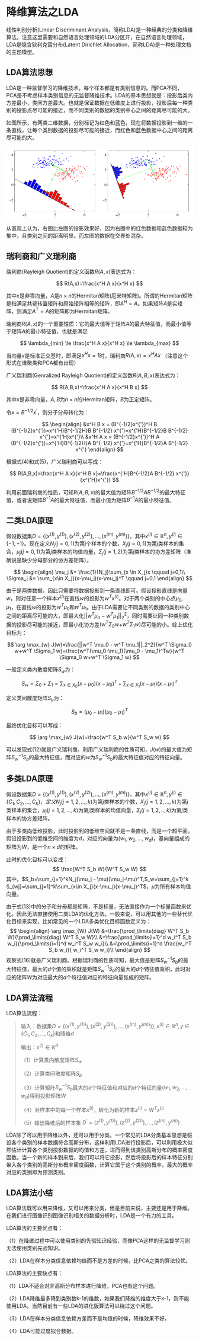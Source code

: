 # 降维算法之LDA

线性判别分析(Linear Discriminant Analysis，简称LDA)是一种经典的分类和降维算法。注意这里需要和自然语言处理领域的LDA分区开，在自然语言处理领域，LDA是隐含狄利克雷分布(Latent Dirichlet Allocation，简称LDA)是一种处理文档的主题模型。





## LDA算法思想

LDA是一种监督学习的降维技术，每个样本都是有类别信息的。而PCA不同，PCA是不考虑样本类别信息的无监督降维技术。LDA的基本思想就是：投影后类内方差最小，类间方差最大。也就是保证数据在低维度上进行投影，投影后每一种类别的投影点尽可能的接近，而不同类别的数据的类别中心之间的距离尽可能的大。

如图所示，有两类二维数据，分别标记为红色和蓝色，现在将数据投影到一维的一条直线，让每个类别数据的投影尽可能的接近，而红色和蓝色数据中心之间的距离尽可能的大。

![lda](assets/lda.png)

从直观上认为，右图比左图的投影效果好，因为右图中的红色数据和蓝色数据较为集中，且类别之间的距离明显。而左图的数据在交界处混杂。





## 瑞利商和广义瑞利商

瑞利商(Rayleigh Quotient)的定义函数$R(A,x)$表达式为：

$$
R(A,x)=\frac{x^H A x}{x^H x}
$$

其中$x$是非零向量，$A$是$n\times n$的Hermitan矩阵(厄米特矩阵)。所谓的Hermitan矩阵是指满足共轭转置矩阵和原始矩阵相等的矩阵，即$A^H = A$。如果矩阵$A$是实矩阵，则满足$A^T=A$的矩阵即为Hermitan矩阵。

瑞利商$R(A,x)$的一个重要性质：它的最大值等于矩阵$A$的最大特征值，而最小值等于矩阵$A$的最小特征值，也就是满足

$$
\lambda_{min} \le \frac{x^H A x}{x^H x} \le \lambda_{max}
$$

当向量$x$是标准正交基时，即满足$x^H x=1$时，瑞利商$R(A,x)=x^H A x$ （注意这个形式在谱聚类和PCA都有出现）



广义瑞利商(Genralized Rayleigh Quotient)的定义函数$R(A,B,x)$表达式为：

$$
R(A,B,x)=\frac{x^H A x}{x^H B x}
$$

其中$x$是非零向量，$A,B$为$n\times n$的Hermitan矩阵，$B$为正定矩阵。

令$x=B^{-1/2} x^{'}$，则分子分母转化为：

$$
\begin{align}
&x^H B x = (B^{-1/2}x^{'})^H B (B^{-1/2}x^{'})=x^{'H}B^{-1/2H}B B^{-1/2} x^{'}=x^{'H}B^{-1/2}B B^{-1/2} x^{'}=x^{'H}x^{'}\\
&x^H A x = (B^{-1/2}x^{'})^H A (B^{-1/2}x^{'})=x^{'H}B^{-1/2H}A B^{-1/2} x^{'}=x^{'H}B^{-1/2}A B^{-1/2} x^{'}
\end{align}
$$

根据式(4)和式(5)，广义瑞利商可以写成：

$$
R(A,B,x)=\frac{x^H A x}{x^H B x}=\frac{x^{'H}B^{-1/2}A B^{-1/2} x^{'}}{x^{'H}x^{'}}
$$

利用前面瑞利商的性质，可知$R(A,B,x)$的最大值为矩阵$B^{-1/2}AB^{-1/2}$的最大特征值，或者说矩阵$B^{-1}A$的最大特征值，而最小值为矩阵$B^{-1}A$的最小特征值。





## 二类LDA原理

假设数据集$D=\{(x^{(1)},y^{(1)}),(x^{(2)},y^{(2)}),...,(x^{(m)},y^{(m)})  \}$，其中$x^{(i)} \in \mathbb{R}^n,y^{(i)} \in \{-1,+1\}$。现在定义$N_j(j=0,1)$为第$j$个样本的个数，$X_j(j=0,1)$为第$j$类样本的集合，$\mu_j(j=0,1)$为第$j$类样本的均值向量，$\Sigma_j(j=1,2)$为第$j$类样本的协方差矩阵（准确说是缺少分母部分的协方差矩阵）。

$$
\begin{align}
\mu_j &= \frac{1}{N_j}\sum_{x \in X_j}x \qquad j=0,1\\
\Sigma_j &= \sum_{x\in X_j}(x-\mu_j)(x-\mu_j)^T \qquad j=0,1
\end{align}
$$

由于是两类数据，因此只需要将数据投影到一条直线即可。假设投影直线是向量$w$，则对任意一个样本$x^{(i)}$在直线$w$的投影为$w^T x^{(i)}$。对于两个类别的中心点$\mu_0,\mu_1$，在直线$w$的投影为$w^T \mu_0$和$w^T \mu_1$。由于LDA需要让不同类别的数据的类别中心之间的距离尽可能的大，即最大化$||w^T \mu_0-w^T \mu_1||_2^2$，同时需要让同一种类别数据的投影尽可能的接近，即最小化协方差$(w^T \Sigma_0 w$+$w^T \Sigma_1 w)$尽可能的小。综上优化目标为：

$$
\arg \max_{w} J(w)=\frac{||w^T \mu_0 - w^T \mu_1||_2^2}{w^T \Sigma_0 w+w^T \Sigma_1 w}=\frac{w^T(\mu_0-\mu_1)(\mu_0 - \mu_1)^Tw}{w^T \Sigma_0 w+w^T \Sigma_1 w}
$$

一般定义类内散度矩阵$S_w$为：

$$
S_w=\Sigma_0+\Sigma_1=\sum_{x\in X_0}(x-\mu_0)(x-\mu_0)^T+\sum_{x\in X_1}(x-\mu_1)(x-\mu_1)^T
$$

定义类间散度矩阵$S_b$为：

$$
S_b = (\mu_0-\mu_1)(\mu_0-\mu_1)^T
$$

最终优化目标可以写成：

$$
\arg \max_{w} J(w)=\frac{w^T S_b w}{w^T S_w w}
$$

可以发现式(12)就是广义瑞利商。利用广义瑞利商的性质可知，$J(w)$的最大值为矩阵$S^{-1}_w S_b$的最大特征值，而对应的$w$为$S^{-1}_wS_b$的最大特征值对应的特征向量。





## 多类LDA原理

假设数据集$D=\{ (x^{(1)},y^{(1)}), (x^{(2)},y^{(2)}),..., (x^{(m)},y^{(m)}) \}$，其中$x^{(i)} \in \mathbb{R}^n,y^{(i)} \in \{C_1,C_2,...,C_k\}，定义$$N_j(j=1,2,...,k)$为第$j$类样本的个数，$X_j(j=1,2,...,k)$为第$j$类样本的集合，$\mu_j(j=1,2,...,k)$为第$j$类样本的均值向量，$\Sigma_j(j=1,2,..,k)$为第$j$类样本的协方差矩阵。

由于多类向低维投影，此时投影到的低维空间就不是一条直线，而是一个超平面。假设投影到的低维空间的维度为$d$，对应的向量为$(w_1,w_2,...,w_d)$，基向量组成的矩阵为$W$，是一个$n\times d$的矩阵。

此时的优化目标可以变成：
$$
\frac{W^T S_b W}{W^T S_w W}
$$
其中，$S_b=\sum_{j=1}^kN_j(\mu_j - \mu)(\mu_j-\mu)^T,S_w=\sum_{j=1}^k S_{wj}=\sum_{j=1}^k\sum_{x\in X_j}(x-\mu_j)(x-\mu_j)^T$，$\mu$为所有样本均值向量。

由于式(13)中的分子和分母都是矩阵，不是标量，无法直接作为一个标量函数来优化。因此无法直接使用二类LDA的优化方法。一般来说，可以用其他的一些替代优化目标来实现，比如常见的一个LDA多类优化目标函数定义为：
$$
\begin{align}
\arg \max_{W} J(W)
&=\frac{\prod_\limits{diag} W^T S_b W}{\prod_\limits{diag} W^T S_w W}\\
&=\frac{\prod_\limits{i=1}^d w_i^T S_b w_i}{\prod_\limits{i=1}^d w_i^T S_w w_i}\\
&=\prod_\limits{i=1}^d \frac{w_i^T S_b w_i}{ w_i^T S_w w_i}\\
\end{align}
$$
观察式(16)就是广义瑞利商。根据瑞利商的性质可知，最大值是矩阵$S^{-1}_w S_b$的最大特征值，最大的$d$个值的乘积就是矩阵$S_w^{-1}S_b$的最大的$d$个特征值乘积，此时对应的矩阵$W$为对应最大的$d$个特征值对应的特征向量张成的矩阵。





## LDA算法流程

LDA算法流程：

> 输入：数据集$D=\{ (x^{(1)},y^{(1))}),  (x^{(2)},y^{(2))}),..., (x^{(m)},y^{(m))})\},x^{(i)}\in \mathbb{R}^n,y\in \{C_1,C_2,...,C_k \}$和降维$d$
>
> 输出：$x^{(i)}\in \mathbb{R}^d$
>
> （1）计算类内散度矩阵$S_w$
>
> （2）计算类间散度矩阵$S_b$
>
> （3）计算矩阵$S^{-1}_wS_b$最大的$d$个特征值和对应的$d$个特征向量$(w_1,w_2,...,w_d)$得到投影矩阵$W$
>
> （4）对样本中的每一个样本$x^{(i)}$，转化为新的样本$z^{(i)}=W^T x^{(i)}$
>
> （5）输出降维后的样本集 $D^{'}=(z^{(1)},y^{(1))}),  (z^{(2)},y^{(2))}),..., (z^{(m)},y^{(m)})$  

LDA除了可以用于降维以外，还可以用于分类。一个常见的LDA分类基本思想是假设各个类别的样本数据符合高斯分布，这样利用LDA进行投影后，可以利用极大似然估计计算各个类别投影数据的均值和方差，进而得到该类别高斯分布的概率密度函数。当一个新的样本到来后，我们可以将它投影，然后将投影后的样本特征分别带入各个类别的高斯分布概率密度函数，计算它属于这个类别的概率，最大的概率对应的类别即为预测类别。





## LDA算法小结

LDA算法既可以用来降维，又可以用来分类，但是目前来说，主要还是用于降维。在我们进行图像识别图像识别相关的数据分析时，LDA是一个有力的工具。

LDA算法的主要优点有：

（1）在降维过程中可以使用类别的先验知识经验，而像PCA这样的无监督学习则无法使用类别先验知识。

（2）LDA在样本分类信息依赖均值而不是方差的时候，比PCA之类的算法较优。



LDA算法的主要缺点有：

（1）LDA不适合对非高斯分布样本进行降维，PCA也有这个问题。

（2）LDA降维最多降到类别数k-1的维数，如果我们降维的维度大于k-1，则不能使用LDA。当然目前有一些LDA的进化版算法可以绕过这个问题。

（3）LDA在样本分类信息依赖方差而不是均值的时候，降维效果不好。

（4）LDA可能过度拟合数据。